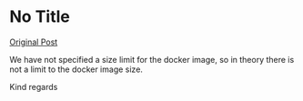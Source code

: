 # No Title

[Original Post](https://discourse.onlinedegree.iitm.ac.in/t/164277/503)

<p>We have not specified a size limit for the docker image, so in theory there is not a limit to the docker image size.</p>
<p>Kind regards</p>